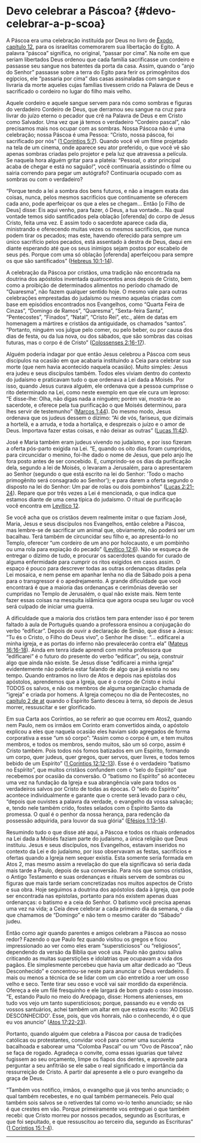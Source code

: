 # Devo celebrar a Páscoa? {#devo-celebrar-a-p-scoa}

A Páscoa era uma celebração instituída por Deus no livro de [Êxodo, capítulo 12](http://bibliaonline.com.br/acf/ex/12), para os israelitas comemorarem sua libertação do Egito. A palavra “páscoa” significa, no original, “passar por cima”. Na noite em que seriam libertados Deus ordenou que cada família sacrificasse um cordeiro e passasse seu sangue nos batentes da porta da casa. Assim, quando o “anjo do Senhor” passasse sobre a terra do Egito para ferir os primogênitos dos egípcios, ele “passaria por cima” das casas assinaladas com sangue e livraria da morte aqueles cujas famílias tivessem crido na Palavra de Deus e sacrificado o cordeiro no lugar do filho mais velho.

Aquele cordeiro e aquele sangue servem para nós como sombras e figuras do verdadeiro Cordeiro de Deus, que derramou seu sangue na cruz para livrar do juízo eterno o pecador que crê na Palavra de Deus e em Cristo como Salvador. Uma vez que já temos o verdadeiro “Cordeiro pascal”, não precisamos mais nos ocupar com as sombras. Nossa Páscoa não é uma celebração; nossa Páscoa é uma Pessoa: “Cristo, nossa páscoa, foi sacrificado por nós” ([1 Coríntios 5:7](http://bibliaonline.com.br/acf/1co/5/7)). Quando você vê um filme projetado na tela de um cinema, onde aparece seu ator preferido, o que você vê são apenas sombras criadas pelo projetor e pela luz que atravessa a película. Se naquela hora alguém gritar para a plateia: “Pessoal, o ator principal acaba de chegar e está no saguão!”, você continuaria assistindo o filme ou sairia correndo para pegar um autógrafo? Continuaria ocupado com as sombras ou com o verdadeiro?

“Porque tendo a lei a sombra dos bens futuros, e não a imagem exata das coisas, nunca, pelos mesmos sacrifícios que continuamente se oferecem cada ano, pode aperfeiçoar os que a eles se chegam... Então [o Filho de Deus] disse: Eis aqui venho, para fazer, ó Deus, a tua vontade... Na qual vontade temos sido santificados pela oblação [oferenda] do corpo de Jesus Cristo, feita uma vez. E assim todo o sacerdote aparece cada dia, ministrando e oferecendo muitas vezes os mesmos sacrifícios, que nunca podem tirar os pecados; mas este, havendo oferecido para sempre um único sacrifício pelos pecados, está assentado à destra de Deus, daqui em diante esperando até que os seus inimigos sejam postos por escabelo de seus pés. Porque com uma só oblação [oferenda] aperfeiçoou para sempre os que são santificados” ([Hebreus 10:1-14](http://bibliaonline.com.br/acf/hb/10/1-14)).

A celebração da Páscoa por cristãos, uma tradição não encontrada na doutrina dos apóstolos inventada quatrocentos anos depois de Cristo, bem como a proibição de determinados alimentos no período chamado de “Quaresma”, não fazem qualquer sentido hoje. O mesmo vale para outras celebrações emprestadas do judaísmo ou mesmo aquelas criadas com base em episódios encontrados nos Evangelhos, como “Quarta Feira de Cinzas”, “Domingo de Ramos”, “Quaresma”, “Sexta-feira Santa”, “Pentecostes”, “Finados”, “Natal”, “Cristo Rei”, etc., além de datas em homenagem a mártires e cristãos da antiguidade, os chamados “santos”. “Portanto, ninguém vos julgue pelo comer, ou pelo beber, ou por causa dos dias de festa, ou da lua nova, ou dos sábados, que são sombras das coisas futuras, mas o corpo é de Cristo” ([Colossenses 2:16-17](http://bibliaonline.com.br/acf/cl/2/16-17)).

Alguém poderia indagar por que então Jesus celebrou a Páscoa com seus discípulos na ocasião em que acabaria instituindo a Ceia para celebrar sua morte (que nem havia acontecido naquela ocasião). Muito simples: Jesus era judeu e seus discípulos também. Todos eles viviam dentro do contexto do judaísmo e praticavam tudo o que ordenava a Lei dada a Moisés. Por isso, quando Jesus curava alguém, ele ordenava que a pessoa cumprisse o rito determinado na Lei, como neste exemplo em que ele cura um leproso: “E disse-lhe: Olha, não digas nada a ninguém; porém vai, mostra-te ao sacerdote, e oferece pela tua purificação o que Moisés determinou, para lhes servir de testemunho” ([Marcos 1:44](http://bibliaonline.com.br/acf/mc/1/44)). Do mesmo modo, Jesus ordenava que os judeus dessem o dízimo: “Ai de vós, fariseus, que dizimais a hortelã, e a arruda, e toda a hortaliça, e desprezais o juízo e o amor de Deus. Importava fazer estas coisas, e não deixar as outras” ([Lucas 11:42](http://bibliaonline.com.br/acf/lc/11/42)).

José e Maria também eram judeus vivendo no judaísmo, e por isso fizeram a oferta pós-parto exigida na Lei. “E, quando os oito dias foram cumpridos, para circuncidar o menino, foi-lhe dado o nome de Jesus, que pelo anjo lhe fora posto antes de ser concebido. E, cumprindo-se os dias da purificação dela, segundo a lei de Moisés, o levaram a Jerusalém, para o apresentarem ao Senhor (segundo o que está escrito na lei do Senhor: &#039;Todo o macho primogênito será consagrado ao Senhor&#039;); e para darem a oferta segundo o disposto na lei do Senhor: Um par de rolas ou dois pombinhos” ([Lucas 2:21-24](http://bibliaonline.com.br/acf/lc/2/21-24)). Repare que por três vezes a Lei é mencionada, o que indica que estamos diante de uma cena típica do judaísmo. O ritual de purificação você encontra em [Levítico 12](http://bibliaonline.com.br/acf/lv/12).

Se você acha que os cristãos devem realmente imitar o que faziam José, Maria, Jesus e seus discípulos nos Evangelhos, então celebre a Páscoa, mas lembre-se de sacrificar um animal que, obviamente, não poderá ser um bacalhau. Terá também de circuncidar seu filho e, ao apresentá-lo no Templo, oferecer “um cordeiro de um ano por holocausto, e um pombinho ou uma rola para expiação do pecado” ([Levítico 12:6](http://bibliaonline.com.br/acf/lv/12/6)). Não se esqueça de entregar o dízimo de tudo, e procurar os sacerdotes quando for curado de alguma enfermidade para cumprir os ritos exigidos em casos assim. O espaço é pouco para descrever todas as outras ordenanças ditadas pela Lei mosaica, e nem pense em apanhar lenha no dia de Sábado pois a pena para o transgressor é o apedrejamento. A grande dificuldade que você encontrará é que a maioria das ordenanças e cerimônias deverão ser cumpridas no Templo de Jerusalém, o qual não existe mais. Nem tente fazer essas coisas na mesquita islâmica que agora ocupa seu lugar ou você será culpado de iniciar uma guerra.

A dificuldade que a maioria dos cristãos tem para entender isso é por terem faltado à aula de Português quando a professora ensinou a conjugação do verbo “edificar”. Depois de ouvir a declaração de Simão, que disse a Jesus: “Tu és o Cristo, o Filho do Deus vivo”, o Senhor lhe disse: “... edificarei a minha igreja, e as portas do inferno não prevalecerão contra ela” ([Mateus 16:16-18](http://bibliaonline.com.br/acf/mt/16/16-18)). Ainda em tenra idade aprendi com minha professora que “edificarei” é o futuro do presente do verbo “edificar”, ou seja, construir algo que ainda não existe. Se Jesus disse “edificarei a minha igreja” evidentemente não poderia estar falando de algo que já existia no seu tempo. Quando entramos no livro de Atos e depois nas epístolas dos apóstolos, aprendemos que a Igreja, que é o corpo de Cristo e inclui TODOS os salvos, e não os membros de alguma organização chamada de “igreja” e criada por homens. A Igreja começou no dia de Pentecostes, no [capítulo 2 de at](http://bibliaonline.com.br/acf/atos/2) quando o Espírito Santo desceu à terra, só depois de Jesus morrer, ressuscitar e ser glorificado.

Em sua Carta aos Coríntios, ao se referir ao que ocorreu em Atos2, quando nem Paulo, nem os irmãos em Corinto eram convertidos ainda, o apóstolo explicou a eles que naquela ocasião eles haviam sido agregados de forma corporativa a esse “um só corpo”: “Assim como o corpo é um, e tem muitos membros, e todos os membros, sendo muitos, são um só corpo, assim é Cristo também. Pois todos nós fomos batizados em um Espírito, formando um corpo, quer judeus, quer gregos, quer servos, quer livres, e todos temos bebido de um Espírito” ([1 Coríntios 12:12-13](http://bibliaonline.com.br/acf/1co/12/12-13)). Esse é o verdadeiro “batismo no Espírito”, que muitos cristãos confundem com o “selo do Espírito” que recebemos por ocasião da conversão. O “batismo no Espírito” só aconteceu uma vez na fundação da Igreja e sua abrangência vale para todos os verdadeiros salvos por Cristo de todas as épocas. O “selo do Espírito” acontece individualmente e garante que o crente será levado para o céu, “depois que ouvistes a palavra da verdade, o evangelho da vossa salvação; e, tendo nele também crido, fostes selados com o Espírito Santo da promessa. O qual é o penhor da nossa herança, para redenção da possessão adquirida, para louvor da sua glória” ([Efésios 1:13-14](http://bibliaonline.com.br/acf/ef/1/13-14)).

Resumindo tudo o que disse até aqui, a Páscoa e todos os rituais ordenados na Lei dada a Moisés faziam parte do judaísmo, a única religião que Deus instituiu. Jesus e seus discípulos, nos Evangelhos, estavam inseridos no contexto da Lei e do judaísmo, por isso observavam as festas, sacrifícios e ofertas quando a Igreja nem sequer existia. Esta somente seria formada em Atos 2, mas mesmo assim a revelação do que ela significava só seria dada mais tarde a Paulo, depois de sua conversão. Para nós que somos cristãos, o Antigo Testamento e suas ordenanças e rituais servem de sombras ou figuras que mais tarde seriam concretizadas nos muitos aspectos de Cristo e sua obra. Hoje seguimos a doutrina dos apóstolos dada à Igreja, que pode ser encontrada nas epístolas, portanto para nós existem apenas duas ordenanças: o batismo e a ceia do Senhor. O batismo você precisa apenas uma vez na vida; a Ceia deve celebrar a cada primeiro dia da semana, o dia que chamamos de “Domingo” e não tem o mesmo caráter do “Sábado” judeu.

Então como agir quando parentes e amigos celebram a Páscoa ao nosso redor? Fazendo o que Paulo fez quando visitou os gregos e ficou impressionado ao ver como eles eram “supersticiosos” ou “religiosos”, dependendo da versão da Bíblia que você usa. Paulo não gastou saliva criticando as muitas superstições e idolatrias que ocupavam a vida dos pagãos. Ele simplesmente percebeu que havia um altar dedicado ao “Deus Desconhecido” e concentrou-se neste para anunciar o Deus verdadeiro. É mais ou menos a técnica de se lidar com um cão entretido a roer um osso velho e seco. Tente tirar seu osso e você vai sair mordido da experiência. Ofereça a ele um filé fresquinho e ele largará de bom grado o osso insosso. “E, estando Paulo no meio do Areópago, disse: Homens atenienses, em tudo vos vejo um tanto supersticiosos; porque, passando eu e vendo os vossos santuários, achei também um altar em que estava escrito: &#039;AO DEUS DESCONHECIDO&#039;. Esse, pois, que vós honrais, não o conhecendo, é o que eu vos anuncio” ([Atos 17:22-23](http://bibliaonline.com.br/acf/atos/17/22-23)).

Portanto, quando alguém que celebra a Páscoa por causa de tradições católicas ou protestantes, convidar você para comer uma suculenta bacalhoada e saborear uma “Colomba Pascal” ou um “Ovo de Páscoa”, não se faça de rogado. Agradeça o convite, coma essas iguarias que talvez fugissem ao seu orçamento, limpe os fiapos dos dentes, e aproveite para perguntar a seu anfitrião se ele sabe o real significado e importância da ressurreição de Cristo. A partir daí apresente a ele o puro evangelho da graça de Deus.

“Também vos notifico, irmãos, o evangelho que já vos tenho anunciado; o qual também recebestes, e no qual também permaneceis. Pelo qual também sois salvos se o retiverdes tal como vo-lo tenho anunciado; se não é que crestes em vão. Porque primeiramente vos entreguei o que também recebi: que Cristo morreu por nossos pecados, segundo as Escrituras, e que foi sepultado, e que ressuscitou ao terceiro dia, segundo as Escrituras” ([1 Coríntios 15:1-4](http://bibliaonline.com.br/acf/1co/15/1-4)).

*****